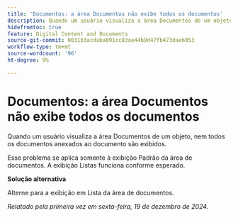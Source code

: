 ```yaml
---
title: 'Documentos: a área Documentos não exibe todos os documentos'
description: Quando um usuário visualiza a área Documentos de um objeto, nem todos os documentos anexados ao documento são exibidos. Uma solução alternativa está disponível.
hidefromtoc: true
feature: Digital Content and Documents
source-git-commit: 0031b3acdaba091cc83ae44b9d47fb473dae6053
workflow-type: tm+mt
source-wordcount: '96'
ht-degree: 9%

---
```



# Documentos: a área Documentos não exibe todos os documentos

Quando um usuário visualiza a área Documentos de um objeto, nem todos os documentos anexados ao documento são exibidos.

Esse problema se aplica somente à exibição Padrão da área de documentos. A exibição Listas funciona conforme esperado.

**Solução alternativa**

Alterne para a exibição em Lista da área de documentos.

_Relatado pela primeira vez em sexta-feira, 19 de dezembro de 2024._
